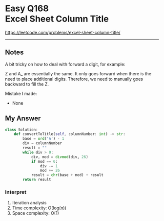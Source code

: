 # Easy Q168 <br> Excel Sheet Column Title

https://leetcode.com/problems/excel-sheet-column-title/

------------------------------
## Notes
A bit tricky on how to deal with forward a digit, for example:

Z and A_ are essentially the same. It only goes forward when there is the need to place additional digits.
Therefore, we need to manually goes backward to fill the Z.

Mistake I made:
* None

## My Answer
```Python
class Solution:
    def convertToTitle(self, columnNumber: int) -> str:
        base = ord('A') - 1
        div = columnNumber
        result = ""
        while div > 0:
            div, mod = divmod(div, 26)
            if mod == 0:
                div -= 1
                mod += 26
            result = chr(base + mod) + result
        return result
```

### Interpret
1. Iteration analysis
2. Time complexity: O(log(n))
3. Space complexity: O(1)




